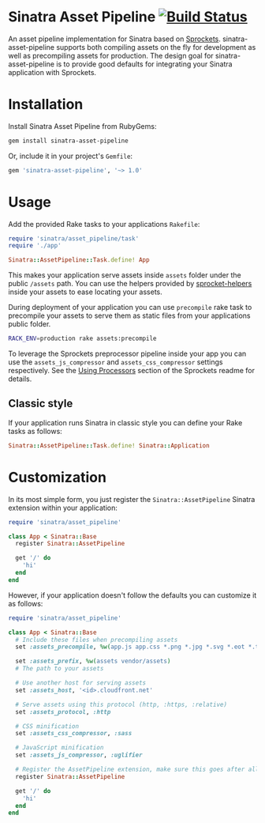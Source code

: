 Sinatra Asset Pipeline [![Build Status](https://travis-ci.org/kalasjocke/sinatra-asset-pipeline.svg?branch=master)](https://travis-ci.org/kalasjocke/sinatra-asset-pipeline) 
======================

An asset pipeline implementation for Sinatra based on [Sprockets](https://github.com/rails/sprockets). sinatra-asset-pipeline supports both compiling assets on the fly for development as well as precompiling assets for production. The design goal for sinatra-asset-pipeline is to provide good defaults for integrating your Sinatra application with Sprockets.

# Installation

Install Sinatra Asset Pipeline from RubyGems:

```bash
gem install sinatra-asset-pipeline
```

Or, include it in your project's `Gemfile`:

```ruby
gem 'sinatra-asset-pipeline', '~> 1.0'
```

# Usage

Add the provided Rake tasks to your applications `Rakefile`:

```ruby
require 'sinatra/asset_pipeline/task'
require './app'

Sinatra::AssetPipeline::Task.define! App
```

This makes your application serve assets inside `assets` folder under the public `/assets` path. You can use the helpers provided by [sprocket-helpers](https://github.com/petebrowne/sprockets-helpers) inside your assets to ease locating your assets.

During deployment of your application you can use `precompile` rake task to precompile your assets to serve them as static files from your applications public folder.

```bash
RACK_ENV=production rake assets:precompile
```

To leverage the Sprockets preprocessor pipeline inside your app you can use the `assets_js_compressor` and `assets_css_compressor` settings respectively. See the [Using Processors](https://github.com/rails/sprockets#using-processors) section of the Sprockets readme for details.

## Classic style

If your application runs Sinatra in classic style you can define your Rake tasks as follows:

```ruby
Sinatra::AssetPipeline::Task.define! Sinatra::Application
```

# Customization

In its most simple form, you just register the `Sinatra::AssetPipeline` Sinatra extension within your application:

```ruby
require 'sinatra/asset_pipeline'

class App < Sinatra::Base
  register Sinatra::AssetPipeline

  get '/' do
    'hi'
  end
end
```

However, if your application doesn't follow the defaults you can customize it as follows:

```ruby
require 'sinatra/asset_pipeline'

class App < Sinatra::Base
  # Include these files when precompiling assets
  set :assets_precompile, %w(app.js app.css *.png *.jpg *.svg *.eot *.ttf *.woff *.woff2)

  set :assets_prefix, %w(assets vendor/assets)
  # The path to your assets

  # Use another host for serving assets
  set :assets_host, '<id>.cloudfront.net'

  # Serve assets using this protocol (http, :https, :relative)
  set :assets_protocol, :http

  # CSS minification
  set :assets_css_compressor, :sass

  # JavaScript minification
  set :assets_js_compressor, :uglifier

  # Register the AssetPipeline extension, make sure this goes after all customization
  register Sinatra::AssetPipeline

  get '/' do
    'hi'
  end
end
```
